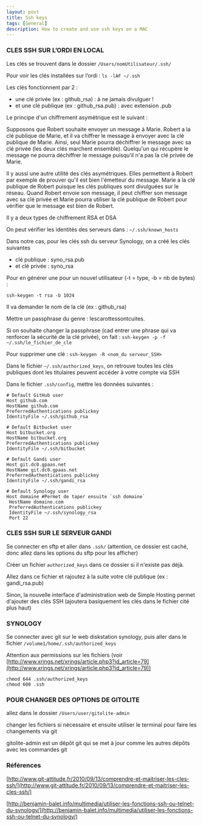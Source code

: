 ```yaml
---
layout: post
title: Ssh keys
tags: [General]
description: How to create and use ssh keys on a MAC
---
```


### CLES SSH SUR L’ORDI EN LOCAL

Les clés se trouvent dans le dossier `/Users/nomUtilisateur/.ssh/`

Pour voir les clés installées sur l’ordi : `ls -lAF ~/.ssh`

Les clés fonctionnent par 2 :

* une clé privée (ex : github\_rsa) : à ne jamais divulguer !
* et une clé publique (ex : github\_rsa.pub) : avec extension .pub

Le principe d'un chiffrement asymétrique est le suivant :

Supposons que Robert souhaite envoyer un message à Marie. Robert a la clé publique de Marie, et il va chiffrer le message à envoyer avec la clé publique de Marie. Ainsi, seul Marie pourra déchiffrer le message avec sa clé privée (les deux clés marchent ensemble). Quelqu'un qui récupère le message ne pourra déchiffrer le message puisqu'il n'a pas la clé privée de Marie.

Il y aussi une autre utilité des clés asymétriques. Elles permettent à Robert par exemple de prouver qu'il est bien l'émetteur du message. Marie a la clé publique de Robert puisque les clés publiques sont divulguées sur le réseau. Quand Robert envoie son message, il peut chiffrer son message avec sa clé privée et Marie pourra utiliser la clé publique de Robert pour vérifier que le message est bien de Robert.

Il y a deux types de chiffrement RSA et DSA

On peut vérifier les identités des serveurs dans : `~/.ssh/known_hosts`

Dans notre cas, pour les clés ssh du serveur Synology, on a créé les clés suivantes

* clé publique : syno\_rsa.pub
* et clé privée : syno\_rsa

Pour en générer une pour un nouvel utilisateur (-t = type, -b = nb de bytes) :

    ssh-keygen -t rsa -b 1024

Il va demander le nom de la clé (ex : github_rsa)

Mettre un passphrase du genre : lescarottessontcuites.

Si on souhaite changer la passphrase (cad entrer une phrase qui va renforcer la sécurité de la clé privée), on fait : `ssh-keygen -p -f ~/.ssh/le_fichier_de_cle`

Pour supprimer une clé : `ssh-keygen -R <nom_du serveur_SSH>`

Dans le fichier `~/.ssh/authorized_keys`, on retrouve toutes les clés publiques dont les titulaires peuvent accéder à votre compte via SSH

Dans le fichier `.ssh/config`, mettre les données suivantes :

    # Default GitHub user
    Host github.com
    HostName github.com
    PreferredAuthentications publickey
    IdentityFile ~/.ssh/github_rsa
 
    # Default Bitbucket user
    Host bitbucket.org
    HostName bitbucket.org
    PreferredAuthentications publickey
    IdentityFile ~/.ssh/bitbucket
 
    # Default Gandi user
    Host git.dc0.gpaas.net
    HostName git.dc0.gpaas.net
    PreferredAuthentications publickey
    IdentityFile ~/.ssh/gandi_rsa
 
    # Default Synology user
    Host domaine #Permet de taper ensuite `ssh domaine`
     HostName domaine.com
     PreferredAuthentications publickey
     IdentityFile ~/.ssh/synology_rsa
     Port 22

### CLES SSH SUR LE SERVEUR GANDI

Se connecter en sftp et aller dans `.ssh/` (attention, ce dossier est caché, donc allez dans les options du sftp pour les afficher)

Créer un fichier `authorized_keys` dans ce dossier si il n'existe pas déjà.

Allez dans ce fichier et rajoutez à la suite votre clé publique (ex : gandi_rsa.pub)

Sinon, la nouvelle interface d'administration web de Simple Hosting permet d'ajouter des clés SSH (ajoutera basiquement les clés dans le fichier cité plus haut)

### SYNOLOGY

Se connecter avec git sur le web diskstation synology, puis aller dans le fichier `/volume1/home/.ssh/authorized_keys`

Attention aux permissions sur les fichiers (voir [http://www.xrings.net/xrings/article.php3?id_article=79](http://www.xrings.net/xrings/article.php3?id_article=79))

    chmod 644 .ssh/authorized_keys
    chmod 600 .ssh

### POUR CHANGER DES OPTIONS DE GITOLITE

allez dans le dossier `/Users/user/gitolite-admin`

changer les fichiers si nécessaire et ensuite utiliser le terminal pour faire les changements via git

gitolite-admin est un dépôt git qui se met à jour comme les autres dépôts avec les commandes git

### Références

[http://www.git-attitude.fr/2010/09/13/comprendre-et-maitriser-les-cles-ssh/](http://www.git-attitude.fr/2010/09/13/comprendre-et-maitriser-les-cles-ssh/)

[http://benjamin-balet.info/multimedia/utiliser-les-fonctions-ssh-ou-telnet-du-synology/](http://benjamin-balet.info/multimedia/utiliser-les-fonctions-ssh-ou-telnet-du-synology/)
